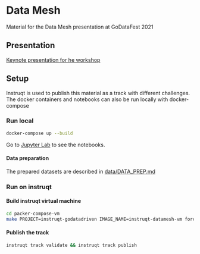 # Data Mesh

Material for the Data Mesh presentation at GoDataFest 2021

## Presentation

[Keynote presentation for he workshop](./presentation/delta-sharing-xke-talk.key)

## Setup

Instruqt is used to publish this material as a track with different challenges. 
The docker containers and notebooks can also be run locally with docker-compose

### Run local

```bash
docker-compose up --build
```

Go to [Jupyter Lab](http://localhost:10000) to see the notebooks.

#### Data preparation

The prepared datasets are described in [data/DATA_PREP.md](./data/DATA_PREP.md)

### Run on instruqt

#### Build instruqt virtual machine

```bash
cd packer-compose-vm
make PROJECT=instruqt-godatadriven IMAGE_NAME=instruqt-datamesh-vm force-build
```

#### Publish the track

```bash
instruqt track validate && instruqt track publish
```